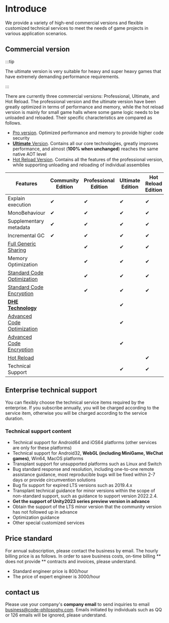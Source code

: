 # Introduce

We provide a variety of high-end commercial versions and flexible customized technical services to meet the needs of game projects in various application scenarios.

## Commercial version

:::tip

The ultimate version is very suitable for heavy and super heavy games that have extremely demanding performance requirements.

:::

There are currently three commercial versions: Professional, Ultimate, and Hot Reload. The professional version and the ultimate version have been greatly optimized in terms of performance and memory, while the hot reload version is mainly for small game halls where some game logic needs to be unloaded and reloaded.
Their specific characteristics are compared as follows.

- [Pro version](./pro/intro.md). Optimized performance and memory to provide higher code security
- [**Ultimate** Version](./ultimate/intro.md). Contains all our core technologies, greatly improves performance, and almost (**100% when unchanged**) reaches the same native AOT level
- [Hot Reload Version](./reload/intro.md). Contains all the features of the professional version, while supporting unloading and reloading of individual assemblies

|Features|Community Edition|Professional Edition|Ultimate Edition|Hot Reload Edition|
|-|-|-|-|-|
|Explain execution|✔|✔|✔|✔|
|MonoBehaviour|✔|✔|✔|✔|
|Supplementary metadata|✔|✔|✔|✔|
|Incremental GC|✔|✔|✔|✔|
|[Full Generic Sharing](./fullgenericsharing)||✔|✔|✔|
|Memory Optimization||✔|✔|✔|
|[Standard Code Optimization](./basiccodeoptimization)||✔|✔|✔|
|[Standard Code Encryption](./basicencryption)||✔|✔|✔|
|[**DHE Technology**](./differentialhybridexecution)|||✔||
|[Advanced Code Optimization](./advancedcodeoptimization)|||✔||
|[Advanced Code Encryption](./advancedencryption)|||✔||
|[Hot Reload](./reload/hotreloadassembly)||||✔|
|Technical Support|||✔|✔|


## Enterprise technical support

You can flexibly choose the technical service items required by the enterprise. If you subscribe annually, you will be charged according to the service item, otherwise you will be charged according to the service duration.

### Technical support content

- Technical support for Android64 and iOS64 platforms (other services are only for these platforms)
- Technical support for Android32, **WebGL (including MiniGame, WeChat games)**, Win64, MacOS platforms
- Transplant support for unsupported platforms such as Linux and Switch
- Bug standard response and resolution, including one-to-one remote assistance guidance, most reproducible bugs will be fixed within 2-7 days or provide circumvention solutions
- Bug fix support for expired LTS versions such as 2019.4.x
- Transplant technical guidance for minor versions within the scope of non-standard support, such as guidance to support version 2022.2.4.
- **Get the support of Unity2023 series preview version in advance**
- Obtain the support of the LTS minor version that the community version has not followed up in advance
- Optimization guidance
- Other special customized services

## Price standard

For annual subscription, please contact the business by email. The hourly billing price is as follows. In order to save business costs, on-time billing ** does not provide ** contracts and invoices, please understand.

- Standard engineer price is 800/hour
- The price of expert engineer is 3000/hour

## contact us

Please use your company's **company email** to send inquiries to email business@code-philosophy.com. Emails initiated by individuals such as QQ or 126 emails will be ignored, please understand.